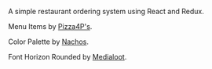 A simple restaurant ordering system using React and Redux.

Menu Items by [Pizza4P's](https://pizza4ps.com/menu/).

Color Palette by [Nachos](https://design.trello.com/).

Font Horizon Rounded by [Medialoot](https://medialoot.com/item/horizon-free-bold-rounded-font/).